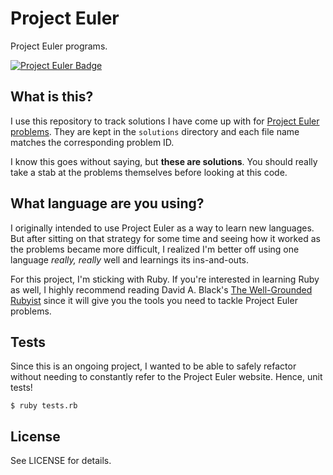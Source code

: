 # Project Euler

Project Euler programs.

[![Project Euler Badge](https://projecteuler.net/profile/bergren2.png)](https://projecteuler.net/profile/bergren2.png)

## What is this?

I use this repository to track solutions I have come up with for [Project Euler
problems](https://projecteuler.net/problems). They are kept in the `solutions`
directory and each file name matches the corresponding problem ID.

I know this goes without saying, but **these are solutions**. You should really
take a stab at the problems themselves before looking at this code.

## What language are you using?

I originally intended to use Project Euler as a way to learn new languages. But
after sitting on that strategy for some time and seeing how it worked as the
problems became more difficult, I realized I'm better off using one language
_really, really_ well and learnings its ins-and-outs.

For this project, I'm sticking with Ruby. If you're interested in learning Ruby
as well, I highly recommend reading David A. Black's [The Well-Grounded
Rubyist](http://www.manning.com/black3/) since it will give you the tools you
need to tackle Project Euler problems.

## Tests

Since this is an ongoing project, I wanted to be able to safely refactor without
needing to constantly refer to the Project Euler website. Hence, unit tests!

    $ ruby tests.rb

## License

See LICENSE for details.
